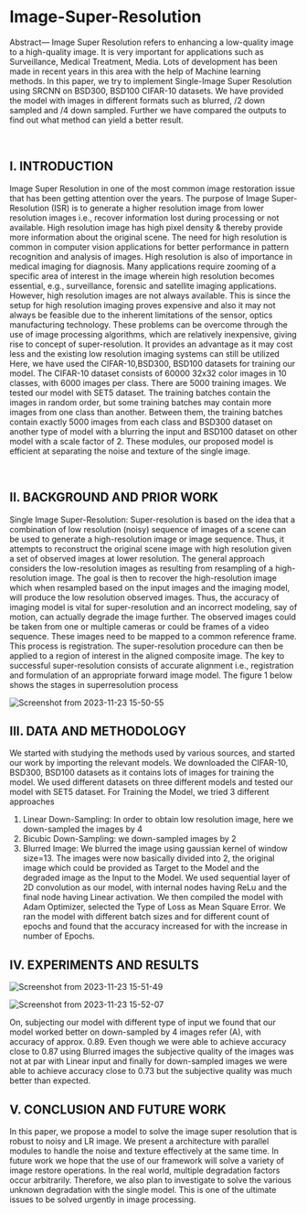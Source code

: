 # Image-Super-Resolution
Abstract— Image Super Resolution refers to enhancing a
low-quality image to a high-quality image. It is very
important for applications such as Surveillance, Medical
Treatment, Media. Lots of development has been made in
recent years in this area with the help of Machine learning
methods. In this paper, we try to implement Single-Image
Super Resolution using SRCNN on BSD300, BSD100
CIFAR-10 datasets. We have provided the model with
images in different formats such as blurred, /2 down
sampled and /4 down sampled. Further we have compared
the outputs to find out what method can yield a better
result.

<br>

##  I. INTRODUCTION
Image Super Resolution in one of the most common image
restoration issue that has been getting attention over the years.
The purpose of Image Super-Resolution (ISR) is to generate a
higher resolution image from lower resolution images i.e.,
recover information lost during processing or not available. High
resolution image has high pixel density & thereby provide more
information about the original scene. The need for high
resolution is common in computer vision applications for better
performance in pattern recognition and analysis of images. High
resolution is also of importance in medical imaging for
diagnosis. Many applications require zooming of a specific area
of interest in the image wherein high resolution becomes
essential, e.g., surveillance, forensic and satellite imaging
applications. However, high resolution images are not always
available. This is since the setup for high resolution imaging
proves expensive and also it may not always be feasible due to
the inherent limitations of the sensor, optics manufacturing
technology. These problems can be overcome through the use of
image processing algorithms, which are relatively inexpensive,
giving rise to concept of super-resolution. It provides an
advantage as it may cost less and the existing low resolution
imaging systems can still be utilized Here, we have used the
CIFAR-10,BSD300, BSD100 datasets for training our model.
The CIFAR-10 dataset consists of 60000 32x32 color images in
10 classes, with 6000 images per class. There are 5000 training
images. We tested our model with SET5 dataset. The training
batches contain the images in random order, but some training
batches may contain more images from one class than another.
Between them, the training batches contain exactly 5000 images
from each class and BSD300 dataset on another type of model
with a blurring the input and BSD100 dataset on other model
with a scale factor of 2. These modules, our proposed model is
efficient at separating the noise and texture of the single image.

<br>

## II. BACKGROUND AND PRIOR WORK
Single Image Super-Resolution: Super-resolution is based on
the idea that a combination of low resolution (noisy) sequence
of images of a scene can be used to generate a high-resolution
image or image sequence. Thus, it attempts to reconstruct the
original scene image with high resolution given a set of
observed images at lower resolution. The general approach
considers the low-resolution images as resulting from
resampling of a high-resolution image. The goal is then to
recover the high-resolution image which when resampled based
on the input images and the imaging model, will produce the
low resolution observed images. Thus, the accuracy of imaging
model is vital for super-resolution and an incorrect modeling,
say of motion, can actually degrade the image further. The
observed images could be taken from one or multiple cameras
or could be frames of a video sequence. These images need to
be mapped to a common reference frame. This process is
registration. The super-resolution procedure can then be applied
to a region of interest in the aligned composite image. The key
to successful super-resolution consists of accurate alignment
i.e., registration and formulation of an appropriate forward
image model. The figure 1 below shows the stages in superresolution process

![Screenshot from 2023-11-23 15-50-55](https://github.com/ANKITSINGH47/Image-Super-Resolution/assets/47277960/5c2cec11-2d2c-4fc7-b292-1d8f285dda97)


## III. DATA AND METHODOLOGY
We started with studying the methods used by various sources,
and started our work by importing the relevant models.
We downloaded the CIFAR-10, BSD300, BSD100 datasets as
it contains lots of images for training the model. We used
different datasets on three different models and tested our
model with SET5 dataset.
For Training the Model, we tried 3 different approaches
1. Linear Down-Sampling: In order to obtain low resolution
image, here we down-sampled the images by 4
2. Bicubic Down-Sampling: we down-sampled images by 2
3. Blurred Image: We blurred the image using gaussian
kernel of window size=13.
The images were now basically divided into 2, the original
image which could be provided as Target to the Model and the
degraded image as the Input to the Model. We used sequential
layer of 2D convolution as our model, with internal nodes
having ReLu and the final node having Linear activation. We
then compiled the model with Adam Optimizer, selected the
Type of Loss as Mean Square Error. We ran the model with
different batch sizes and for different count of epochs and found
that the accuracy increased for with the increase in number of
Epochs.

## IV. EXPERIMENTS AND RESULTS
![Screenshot from 2023-11-23 15-51-49](https://github.com/ANKITSINGH47/Image-Super-Resolution/assets/47277960/9a6ad1bb-cf70-46d3-8052-f86c6b330e60)


![Screenshot from 2023-11-23 15-52-07](https://github.com/ANKITSINGH47/Image-Super-Resolution/assets/47277960/41ac2629-9de2-4565-9903-4b7f88e62e17)



On, subjecting our model with different type of input we
found that our model worked better on down-sampled by 4
images refer (A), with accuracy of approx. 0.89. Even though
we were able to achieve accuracy close to 0.87 using Blurred
images the subjective quality of the images was not at par with
Linear input and finally for down-sampled images we were
able to achieve accuracy close to 0.73 but the subjective
quality was much better than expected.


## V. CONCLUSION AND FUTURE WORK
In this paper, we propose a model to solve the image super
resolution that is robust to noisy and LR image. We present a
architecture with parallel modules to handle the noise and
texture effectively at the same time. In future work we hope
that the use of our framework will solve a variety of image
restore operations. In the real world, multiple degradation
factors occur arbitrarily. Therefore, we also plan to investigate
to solve the various unknown degradation with the single
model. This is one of the ultimate issues to be solved urgently
in image processing.
